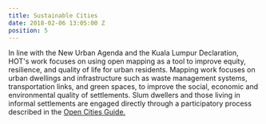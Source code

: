 ```yaml
---
title: Sustainable Cities
date: 2018-02-06 13:05:00 Z
position: 5
---
```


In line with the New Urban Agenda and the Kuala Lumpur Declaration, HOT's work focuses on using open mapping as a tool to improve equity, resilience, and quality of life for urban residents. Mapping work focuses on urban dwellings and infrastructure such as waste management systems, transportation links, and green spaces, to improve the social, economic and environmental quality of settlements. Slum dwellers and those living in informal settlements are engaged directly through a participatory process described in the [Open Cities Guide.](http://www.opencitiesproject.org/guide/)